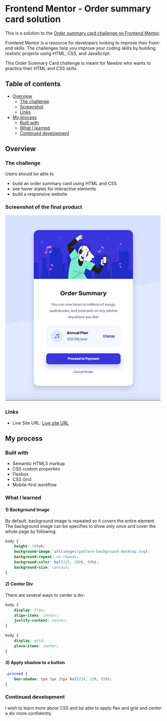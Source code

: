 # Frontend Mentor - Order summary card solution

This is a solution to the [Order summary card challenge on Frontend Mentor](https://www.frontendmentor.io/challenges/order-summary-component-QlPmajDUj). 

Frontend Mentor is a resource for developers looking to improve their front-end skills. The challenges help you improve your coding skills by building realistic projects using HTML, CSS, and JavaScript. 

This Order Summary Card challenge is meant for Newbie who wants to practice their HTML and CSS skills.

## Table of contents

- [Overview](#overview)
  - [The challenge](#the-challenge)
  - [Screenshot](#screenshot-of-the-final-product)
  - [Links](#links)
- [My process](#my-process)
  - [Built with](#built-with)
  - [What I learned](#what-i-learned)
  - [Continued development](#continued-development)

## Overview

### The challenge

Users should be able to 
- build an order summary card using HTML and CSS 
- see hover states for interactive elements
- build a responsive website

### Screenshot of the final product

<img src="https://github.com/aineedtech-frontendmentor/OrderSummaryCard/blob/master/images/Screenshot.png" alt="drawing" width="500"/>

### Links

- Live Site URL: [Live site URL](https://aineedtech-frontendmentor.github.io/OrderSummaryCard/)

## My process

### Built with

- Semantic HTML5 markup
- CSS custom properties
- Flexbox
- CSS Grid
- Mobile-first workflow

### What I learned

#### 1) Background Image
By default, background image is repeated so it covers the entire element.
The background image can be specifies to show only once and cover the whole page by following:
```css
body {
    height: 100vh;
    background-image: url(images/pattern-background-desktop.svg);
    background-repeat: no-repeat;
    background-color: hsl(225, 100%, 94%);
    background-size: contain;
} 
```

#### 2) Center Div
There are several ways to center a div:
```css
body {
    display: flex;
    align-items: center;
    justify-content: center;
}
```
 
```css
body {
    display: grid;
    place-items: center;
}
```

#### 3) Apply shadow to a button
```css
.proceed {
    box-shadow: 0px 5px 20px hsl(224, 23%, 55%);
}
```

### Continued development
I wish to learn more about CSS and be able to apply flex and grid and center a div more confidently.




